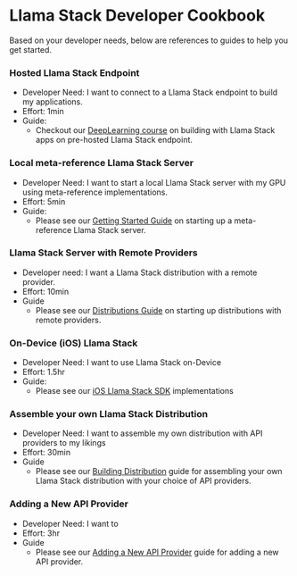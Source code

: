 # Llama Stack Developer Cookbook

Based on your developer needs, below are references to guides to help you get started.

### Hosted Llama Stack Endpoint
* Developer Need: I want to connect to a Llama Stack endpoint to build my applications.
* Effort: 1min
* Guide:
  - Checkout our [DeepLearning course](https://www.deeplearning.ai/short-courses/introducing-multimodal-llama-3-2) on building with Llama Stack apps on pre-hosted Llama Stack endpoint.


### Local meta-reference Llama Stack Server
* Developer Need: I want to start a local Llama Stack server with my GPU using meta-reference implementations.
* Effort: 5min
* Guide:
  - Please see our [Getting Started Guide](./getting_started.md) on starting up a meta-reference Llama Stack server.

### Llama Stack Server with Remote Providers
* Developer need: I want a Llama Stack distribution with a remote provider.
* Effort: 10min
* Guide
  - Please see our [Distributions Guide](../distributions/) on starting up distributions with remote providers.


### On-Device (iOS) Llama Stack
* Developer Need: I want to use Llama Stack on-Device
* Effort: 1.5hr
* Guide:
  - Please see our [iOS Llama Stack SDK](../llama_stack/providers/impls/ios/inference) implementations

### Assemble your own Llama Stack Distribution
* Developer Need: I want to assemble my own distribution with API providers to my likings
* Effort: 30min
* Guide
  - Please see our [Building Distribution](./building_distro.md) guide for assembling your own Llama Stack distribution with your choice of API providers.

### Adding a New API Provider
* Developer Need: I want to
* Effort: 3hr
* Guide
  - Please see our [Adding a New API Provider](./new_api_provider.md) guide for adding a new API provider.
